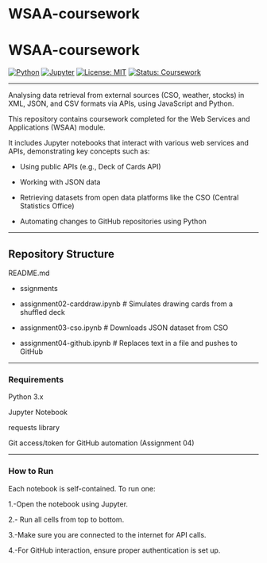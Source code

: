 # WSAA-coursework

# WSAA-coursework

[![Python](https://img.shields.io/badge/Python-3.x-blue.svg)](https://www.python.org/)
[![Jupyter](https://img.shields.io/badge/Jupyter-Notebook-orange.svg)](https://jupyter.org/)
[![License: MIT](https://img.shields.io/badge/License-MIT-yellow.svg)](https://opensource.org/licenses/MIT)
[![Status: Coursework](https://img.shields.io/badge/Status-In%20Progress-brightgreen.svg)]()
***


Analysing data retrieval from external sources (CSO, weather, stocks) in XML, JSON, and CSV formats via APIs, using JavaScript and Python.

This repository contains coursework completed for the Web Services and Applications (WSAA) module.

It includes Jupyter notebooks that interact with various web services and APIs, demonstrating key concepts such as:

- Using public APIs (e.g., Deck of Cards API)

- Working with JSON data

- Retrieving datasets from open data platforms like the CSO (Central Statistics Office)

- Automating changes to GitHub repositories using Python

***

## Repository Structure

README.md

- ssignments

- assignment02-carddraw.ipynb     # Simulates drawing cards from a shuffled deck
- assignment03-cso.ipynb          # Downloads JSON dataset from CSO
- assignment04-github.ipynb       # Replaces text in a file and pushes to GitHub


***

### Requirements

Python 3.x

Jupyter Notebook

requests library

Git access/token for GitHub automation (Assignment 04)

***

### How to Run

Each notebook is self-contained. To run one:

1.-Open the notebook using Jupyter.

2.- Run all cells from top to bottom.

3.-Make sure you are connected to the internet for API calls.

4.-For GitHub interaction, ensure proper authentication is set up.